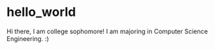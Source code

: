 hello_world
===========
Hi there, I am college sophomore!
I am majoring in Computer Science Engineering. :)
